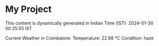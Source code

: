 # My Project

This content is dynamically generated in Indian Time (IST): 2024-01-30 00:25:55 IST


Current Weather in Coimbatore:
Temperature: 22.88 °C
Condition: haze
